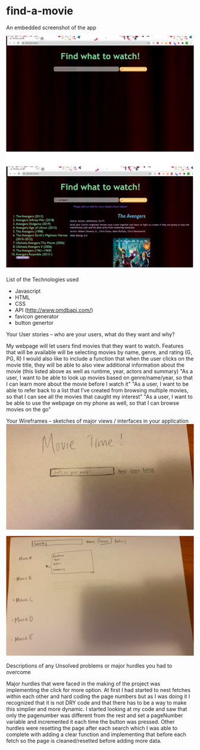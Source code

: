 # find-a-movie
An embedded screenshot of the app

![start page](/images/whattowatchstartpage.png)
![result page](/images/whattowatchresultpage.png)


List of the Technologies used
- Javascript
- HTML
- CSS
- API (http://www.omdbapi.com/)
- favicon generator
- button genertor

Your User stories – who are your users, what do they want and why?

My webpage will let users find movies that they want to watch.
Features that will be available will be selecting movies by name, genre, and rating (G, PG, R)
I would also like to include a function that when the user clicks on the movie title, they will be able to also view additional information about the movie (this listed above as well as runtime, year, actors and summary)
"As a user, I want to be able to look up movies based on genre/name/year, so that I can learn more about the movie before I watch it"
"As a user, I want to be able to refer back to a list that I’ve created from browsing multiple movies, so that I can see all the movies that caught my interest"
"As a user, I want to be able to use the webpage on my phone as well, so that I can browse movies on the go"


Your Wireframes – sketches of major views / interfaces in your application
![wireframe start page](/images/wireframestart.png)

![wireframe start page](/images/wireframeresult.png)


Descriptions of any Unsolved problems or major hurdles you had to overcome

Major hurdles that were faced in the making of the project was implementing the click for more option. At first I had started to nest fetches within each other and hard coding the page numbers but as I was doing it I recognized that it is not DRY code and that there has to be a way to  make this simplier and more dynamic. I started looking at my code and saw that only the pagenumber was different from the rest and set a pageNumber variable and incremented it each time the button was pressed. Other hurdles were resetting the page after each search which I was able to complete with adding a clear function and implementing that before each fetch so the page is cleaned/resetted before adding more data.
